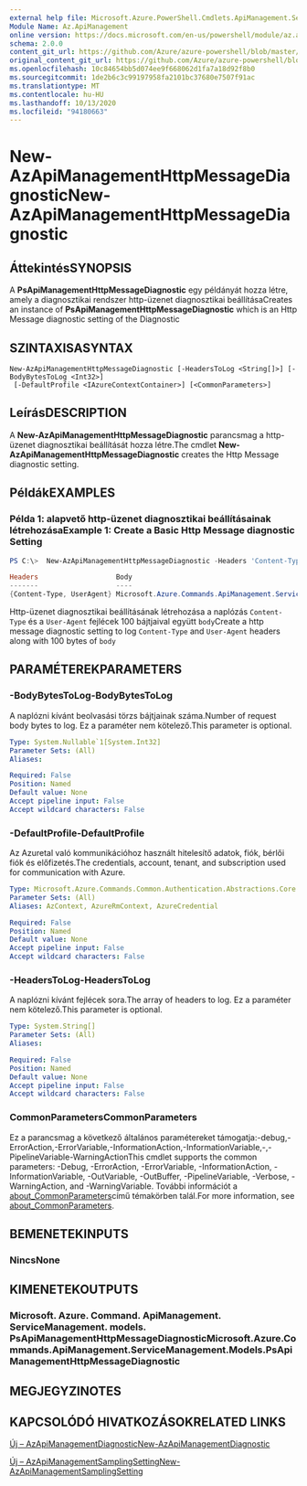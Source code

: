 ```yaml
---
external help file: Microsoft.Azure.PowerShell.Cmdlets.ApiManagement.ServiceManagement.dll-Help.xml
Module Name: Az.ApiManagement
online version: https://docs.microsoft.com/en-us/powershell/module/az.apimanagement/new-azapimanagementhttpmessagediagnostic
schema: 2.0.0
content_git_url: https://github.com/Azure/azure-powershell/blob/master/src/ApiManagement/ApiManagement/help/New-AzApiManagementHttpMessageDiagnostic.md
original_content_git_url: https://github.com/Azure/azure-powershell/blob/master/src/ApiManagement/ApiManagement/help/New-AzApiManagementHttpMessageDiagnostic.md
ms.openlocfilehash: 10c84654bb5d074ee9f668062d1fa7a18d92f8b0
ms.sourcegitcommit: 1de2b6c3c99197958fa2101bc37680e7507f91ac
ms.translationtype: MT
ms.contentlocale: hu-HU
ms.lasthandoff: 10/13/2020
ms.locfileid: "94180663"
---
```

# <span data-ttu-id="4c835-101">New-AzApiManagementHttpMessageDiagnostic</span><span class="sxs-lookup"><span data-stu-id="4c835-101">New-AzApiManagementHttpMessageDiagnostic</span></span>

## <span data-ttu-id="4c835-102">Áttekintés</span><span class="sxs-lookup"><span data-stu-id="4c835-102">SYNOPSIS</span></span>
<span data-ttu-id="4c835-103">A **PsApiManagementHttpMessageDiagnostic** egy példányát hozza létre, amely a diagnosztikai rendszer http-üzenet diagnosztikai beállítása</span><span class="sxs-lookup"><span data-stu-id="4c835-103">Creates an instance of **PsApiManagementHttpMessageDiagnostic** which is an Http Message diagnostic setting of the Diagnostic</span></span>

## <span data-ttu-id="4c835-104">SZINTAXISA</span><span class="sxs-lookup"><span data-stu-id="4c835-104">SYNTAX</span></span>

```
New-AzApiManagementHttpMessageDiagnostic [-HeadersToLog <String[]>] [-BodyBytesToLog <Int32>]
 [-DefaultProfile <IAzureContextContainer>] [<CommonParameters>]
```

## <span data-ttu-id="4c835-105">Leírás</span><span class="sxs-lookup"><span data-stu-id="4c835-105">DESCRIPTION</span></span>
<span data-ttu-id="4c835-106">A **New-AzApiManagementHttpMessageDiagnostic** parancsmag a http-üzenet diagnosztikai beállítását hozza létre.</span><span class="sxs-lookup"><span data-stu-id="4c835-106">The cmdlet **New-AzApiManagementHttpMessageDiagnostic** creates the Http Message diagnostic setting.</span></span>

## <span data-ttu-id="4c835-107">Példák</span><span class="sxs-lookup"><span data-stu-id="4c835-107">EXAMPLES</span></span>

### <span data-ttu-id="4c835-108">Példa 1: alapvető http-üzenet diagnosztikai beállításainak létrehozása</span><span class="sxs-lookup"><span data-stu-id="4c835-108">Example 1: Create a Basic Http Message diagnostic Setting</span></span>
```powershell
PS C:\>  New-AzApiManagementHttpMessageDiagnostic -Headers 'Content-Type', 'UserAgent' -BodyBytes 100

Headers                   Body
-------                   ----
{Content-Type, UserAgent} Microsoft.Azure.Commands.ApiManagement.ServiceManagement.Models.PsApiManagementBodyDiagnosticSetting
```

<span data-ttu-id="4c835-109">Http-üzenet diagnosztikai beállításának létrehozása a naplózás `Content-Type` és a `User-Agent` fejlécek 100 bájtjaival együtt `body`</span><span class="sxs-lookup"><span data-stu-id="4c835-109">Create a http message diagnostic setting to log `Content-Type` and `User-Agent` headers along with 100 bytes of `body`</span></span>

## <span data-ttu-id="4c835-110">PARAMÉTEREK</span><span class="sxs-lookup"><span data-stu-id="4c835-110">PARAMETERS</span></span>

### <span data-ttu-id="4c835-111">-BodyBytesToLog</span><span class="sxs-lookup"><span data-stu-id="4c835-111">-BodyBytesToLog</span></span>
<span data-ttu-id="4c835-112">A naplózni kívánt beolvasási törzs bájtjainak száma.</span><span class="sxs-lookup"><span data-stu-id="4c835-112">Number of request body bytes to log.</span></span> <span data-ttu-id="4c835-113">Ez a paraméter nem kötelező.</span><span class="sxs-lookup"><span data-stu-id="4c835-113">This parameter is optional.</span></span>

```yaml
Type: System.Nullable`1[System.Int32]
Parameter Sets: (All)
Aliases:

Required: False
Position: Named
Default value: None
Accept pipeline input: False
Accept wildcard characters: False
```

### <span data-ttu-id="4c835-114">-DefaultProfile</span><span class="sxs-lookup"><span data-stu-id="4c835-114">-DefaultProfile</span></span>
<span data-ttu-id="4c835-115">Az Azuretal való kommunikációhoz használt hitelesítő adatok, fiók, bérlői fiók és előfizetés.</span><span class="sxs-lookup"><span data-stu-id="4c835-115">The credentials, account, tenant, and subscription used for communication with Azure.</span></span>

```yaml
Type: Microsoft.Azure.Commands.Common.Authentication.Abstractions.Core.IAzureContextContainer
Parameter Sets: (All)
Aliases: AzContext, AzureRmContext, AzureCredential

Required: False
Position: Named
Default value: None
Accept pipeline input: False
Accept wildcard characters: False
```

### <span data-ttu-id="4c835-116">-HeadersToLog</span><span class="sxs-lookup"><span data-stu-id="4c835-116">-HeadersToLog</span></span>
<span data-ttu-id="4c835-117">A naplózni kívánt fejlécek sora.</span><span class="sxs-lookup"><span data-stu-id="4c835-117">The array of headers to log.</span></span> <span data-ttu-id="4c835-118">Ez a paraméter nem kötelező.</span><span class="sxs-lookup"><span data-stu-id="4c835-118">This parameter is optional.</span></span>

```yaml
Type: System.String[]
Parameter Sets: (All)
Aliases:

Required: False
Position: Named
Default value: None
Accept pipeline input: False
Accept wildcard characters: False
```

### <span data-ttu-id="4c835-119">CommonParameters</span><span class="sxs-lookup"><span data-stu-id="4c835-119">CommonParameters</span></span>
<span data-ttu-id="4c835-120">Ez a parancsmag a következő általános paramétereket támogatja:-debug,-ErrorAction,-ErrorVariable,-InformationAction,-InformationVariable,-,-PipelineVariable-WarningAction</span><span class="sxs-lookup"><span data-stu-id="4c835-120">This cmdlet supports the common parameters: -Debug, -ErrorAction, -ErrorVariable, -InformationAction, -InformationVariable, -OutVariable, -OutBuffer, -PipelineVariable, -Verbose, -WarningAction, and -WarningVariable.</span></span> <span data-ttu-id="4c835-121">További információt a [about_CommonParameters](http://go.microsoft.com/fwlink/?LinkID=113216)című témakörben talál.</span><span class="sxs-lookup"><span data-stu-id="4c835-121">For more information, see [about_CommonParameters](http://go.microsoft.com/fwlink/?LinkID=113216).</span></span>

## <span data-ttu-id="4c835-122">BEMENETEK</span><span class="sxs-lookup"><span data-stu-id="4c835-122">INPUTS</span></span>

### <span data-ttu-id="4c835-123">Nincs</span><span class="sxs-lookup"><span data-stu-id="4c835-123">None</span></span>

## <span data-ttu-id="4c835-124">KIMENETEK</span><span class="sxs-lookup"><span data-stu-id="4c835-124">OUTPUTS</span></span>

### <span data-ttu-id="4c835-125">Microsoft. Azure. Command. ApiManagement. ServiceManagement. models. PsApiManagementHttpMessageDiagnostic</span><span class="sxs-lookup"><span data-stu-id="4c835-125">Microsoft.Azure.Commands.ApiManagement.ServiceManagement.Models.PsApiManagementHttpMessageDiagnostic</span></span>

## <span data-ttu-id="4c835-126">MEGJEGYZI</span><span class="sxs-lookup"><span data-stu-id="4c835-126">NOTES</span></span>

## <span data-ttu-id="4c835-127">KAPCSOLÓDÓ HIVATKOZÁSOK</span><span class="sxs-lookup"><span data-stu-id="4c835-127">RELATED LINKS</span></span>

[<span data-ttu-id="4c835-128">Új – AzApiManagementDiagnostic</span><span class="sxs-lookup"><span data-stu-id="4c835-128">New-AzApiManagementDiagnostic</span></span>](./New-AzApiManagementDiagnostic.md)

[<span data-ttu-id="4c835-129">Új – AzApiManagementSamplingSetting</span><span class="sxs-lookup"><span data-stu-id="4c835-129">New-AzApiManagementSamplingSetting</span></span>](./New-AzApiManagementHttpMessageDiagnostic.md)